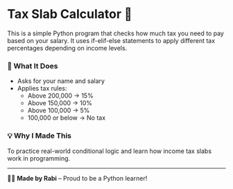# Tax Slab Calculator 🧾

This is a simple Python program that checks how much tax you need to pay based on your salary. It uses if-elif-else statements to apply different tax percentages depending on income levels.

### 💼 What It Does
- Asks for your name and salary
- Applies tax rules:
  - Above 200,000 → 15%
  - Above 150,000 → 10%
  - Above 100,000 → 5%
  - 100,000 or below → No tax

### 💡 Why I Made This
To practice real-world conditional logic and learn how income tax slabs work in programming.

---

👩‍💻 **Made by Rabi** – Proud to be a Python learner!

